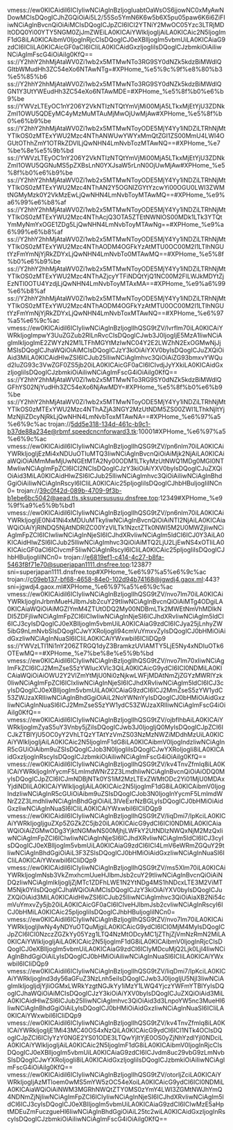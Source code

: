 vmess://ew0KICAidiI6ICIyIiwNCiAgInBzIjogIuabtOaWsOS6jjowNC0xMyAwNDowMCIsDQogICJhZGQiOiAi5L2/55So5YmN6K6w5b6X5pu05paw6K6i6ZiFIiwNCiAgInBvcnQiOiAiMCIsDQogICJpZCI6ICI2YTNiY2MwOC05Yzc3LTRjMDItODQ0Yi00YTY5NGM0ZjJmZWEiLA0KICAiYWlkIjogIjAiLA0KICAic2N5IjogImF1dG8iLA0KICAibmV0IjogInRjcCIsDQogICJ0eXBlIjogIm5vbmUiLA0KICAiaG9zdCI6ICIiLA0KICAicGF0aCI6ICIiLA0KICAidGxzIjogIiIsDQogICJzbmkiOiAiIiwNCiAgImFscG4iOiAiIg0KfQ==
ss://Y2hhY2hhMjAtaWV0Zi1wb2x5MTMwNTo3RG9SY0dNZk5kdzBiMWdlQGItbWMudHh3ZC54eXo6NTAwNTg=#XPHome_%e5%9c%9f%e8%80%b3%e5%85%b6
ss://Y2hhY2hhMjAtaWV0Zi1wb2x5MTMwNTo3RG9SY0dNZk5kdzBiMWdlQGN1Y3UtYWEudHh3ZC54eXo6NTAwMDE=#XPHome_%e5%8f%b0%e6%b9%be
ss://YWVzLTEyOC1nY206Y2VkNTIzNTQtYmVjMi00MjA5LTkxMjEtYjU3ZDNkZmI1OWU5QDEyMC4yMzMuMTAuMjMwOjUwMjAw#XPHome_%e5%8f%b0%e6%b9%be
ss://Y2hhY2hhMjAtaWV0Zi1wb2x5MTMwNToyODE5MjY4Yy1iNDZiLTRhNjMtYTlkOS0zMTExYWU2Mzc4NThANWUwYWYxMmQtZGI1ZS00MmU4LWI4OGUtOThhZmY1OTRkZDVlLjQwNHN4LmNvbTozMTAwNQ==#XPHome_%e7%be%8e%e5%9b%bd
ss://YWVzLTEyOC1nY206Y2VkNTIzNTQtYmVjMi00MjA5LTkxMjEtYjU3ZDNkZmI1OWU5QGNuMS5pZXBsLnN0YXJsaW5rLnN0OjUwMjAw#XPHome_%e5%8f%b0%e6%b9%be
ss://Y2hhY2hhMjAtaWV0Zi1wb2x5MTMwNToyODE5MjY4Yy1iNDZiLTRhNjMtYTlkOS0zMTExYWU2Mzc4NThAN2Y5OGNlZGYtYzcwYi00OGU0LWI3ZWMtNGMyMzk0Y2VkMzEwLjQwNHN4LmNvbToyMTAwMQ==#XPHome_%e9%a6%99%e6%b8%af
ss://Y2hhY2hhMjAtaWV0Zi1wb2x5MTMwNToyODE5MjY4Yy1iNDZiLTRhNjMtYTlkOS0zMTExYWU2Mzc4NThAcjQ3OTA5ZTEtNWNlOS00MDk1LTk3YTQtYmMyNmYxOGE1ZDg5LjQwNHN4LmNvbToyMTAwNg==#XPHome_%e9%a6%99%e6%b8%af
ss://Y2hhY2hhMjAtaWV0Zi1wb2x5MTMwNToyODE5MjY4Yy1iNDZiLTRhNjMtYTlkOS0zMTExYWU2Mzc4NThAODM4OGFkYzAtMTU0OC00M2I1LTlhNGUtYzFmYmNjYjRkZDYxLjQwNHN4LmNvbTo0MTAwMQ==#XPHome_%e5%8f%b0%e6%b9%be
ss://Y2hhY2hhMjAtaWV0Zi1wb2x5MTMwNToyODE5MjY4Yy1iNDZiLTRhNjMtYTlkOS0zMTExYWU2Mzc4NThAZjcyYTFiNDQtYjQ1NC00M2FlLWJkMDYtZjEzNTI0OTU4YzdjLjQwNHN4LmNvbToyMTAxMA==#XPHome_%e9%a6%99%e6%b8%af
ss://Y2hhY2hhMjAtaWV0Zi1wb2x5MTMwNToyODE5MjY4Yy1iNDZiLTRhNjMtYTlkOS0zMTExYWU2Mzc4NThAODM4OGFkYzAtMTU0OC00M2I1LTlhNGUtYzFmYmNjYjRkZDYxLjQwNHN4LmNvbToxMTAwNQ==#XPHome_%e6%97%a5%e6%9c%ac
vmess://ew0KICAidiI6ICIyIiwNCiAgInBzIjogIlhQSG9tZV/lvrflm70iLA0KICAiYWRkIjogImpwY3UuZGZub2RlLnRvcCIsDQogICJwb3J0IjogIjE5MzA1IiwNCiAgImlkIjogImE2ZWYzN2M1LTFhMGYtMzIwNC04Y2E2LWZhN2ExOGMwNjJjMSIsDQogICJhaWQiOiAiMCIsDQogICJzY3kiOiAiYXV0byIsDQogICJuZXQiOiAid3MiLA0KICAidHlwZSI6ICJub25lIiwNCiAgImhvc3QiOiAiZG93bmxvYWQud2luZG93c3VwZGF0ZS5jb20iLA0KICAicGF0aCI6ICIvdjJyYXkiLA0KICAidGxzIjogIiIsDQogICJzbmkiOiAiIiwNCiAgImFscG4iOiAiIg0KfQ==
ss://Y2hhY2hhMjAtaWV0Zi1wb2x5MTMwNTo3RG9SY0dNZk5kdzBiMWdlQGFhYS02NjYudHh3ZC54eXo6NjAwMDY=#XPHome_%e5%8f%b0%e6%b9%be
ss://Y2hhY2hhMjAtaWV0Zi1wb2x5MTMwNToyODE5MjY4Yy1iNDZiLTRhNjMtYTlkOS0zMTExYWU2Mzc4NThAZjA3NGY2MzUtNDM5ZS00ZWI1LThkNjItYjMzNjliZDcyNjRkLjQwNHN4LmNvbToxMTAwNA==#XPHome_%e6%97%a5%e6%9c%ac
trojan://5dd5e318-134d-461c-b9c1-b37de88a234e@rbmf.speedcncnforward3.tk:10001#XPHome_%e6%97%a5%e6%9c%ac
vmess://ew0KICAidiI6ICIyIiwNCiAgInBzIjogIlhQSG9tZV/pn6nlm70iLA0KICAiYWRkIjogIjEzMi4xNDUuOTIuMTQ3IiwNCiAgInBvcnQiOiAiMjk2NjAiLA0KICAiaWQiOiAiMmMwMjUwNGEtMTA2Ny00ODM1LTkyMzUtNWQ1MDg0MGI0NTMwIiwNCiAgImFpZCI6ICI2NCIsDQogICJzY3kiOiAiYXV0byIsDQogICJuZXQiOiAid3MiLA0KICAidHlwZSI6ICJub25lIiwNCiAgImhvc3QiOiAiIiwNCiAgInBhdGgiOiAiIiwNCiAgInRscyI6ICIiLA0KICAic25pIjogIiIsDQogICJhbHBuIjogIiINCn0=
trojan://39c0f42d-089b-4709-9f3b-b1ebe6bc5042@aead.tls.sksupersususu.dnsfree.top:12349#XPHome_%e9%9f%a9%e5%9b%bd1
vmess://ew0KICAidiI6ICIyIiwNCiAgInBzIjogIlhQSG9tZV/pn6nlm70iLA0KICAiYWRkIjogIjE0Ni41Ni4xMDUuMTkyIiwNCiAgInBvcnQiOiAiNTI2NjAiLA0KICAiaWQiOiAiYjRlNDQ5NjAtNDRlZC00YzVlLTk1NzctZTk0NWI5M2U0MWZjIiwNCiAgImFpZCI6ICIwIiwNCiAgInNjeSI6ICJhdXRvIiwNCiAgIm5ldCI6ICJ0Y3AiLA0KICAidHlwZSI6ICJub25lIiwNCiAgImhvc3QiOiAiMTQ2LjU2LjEwNS4xOTIiLA0KICAicGF0aCI6ICIvcmF5IiwNCiAgInRscyI6ICIiLA0KICAic25pIjogIiIsDQogICJhbHBuIjogIiINCn0=
trojan://e6819ef1-c414-4c27-b8fa-5463f8f71e70@superjapan1111.dnsfree.top:12387?sni=superjapan1111.dnsfree.top#XPHome_%e6%97%a5%e6%9c%ac
trojan://c09eb137-bf68-4658-84e0-102d94b74168@jgwdj4.gaox.ml:443?sni=jgwdj4.gaox.ml#XPHome_%e6%97%a5%e6%9c%ac
vmess://ew0KICAidiI6ICIyIiwNCiAgInBzIjogIlhQSG9tZV/nvo7lm70iLA0KICAiYWRkIjogInJrbmMueHJlbmJsb2cuY29tIiwNCiAgInBvcnQiOiAiMTg4ODgiLA0KICAiaWQiOiAiMGZlYmM4ZTUtODQ2My00NDBmLTk2MWEtNmVhMDlkNDI5ZDFjIiwNCiAgImFpZCI6ICIwIiwNCiAgInNjeSI6ICJhdXRvIiwNCiAgIm5ldCI6ICJ3cyIsDQogICJ0eXBlIjogIm5vbmUiLA0KICAiaG9zdCI6ICJya25jLnhyZW5ibG9nLmNvbSIsDQogICJwYXRoIjogIi94cmVuYmxvZyIsDQogICJ0bHMiOiAidGxzIiwNCiAgInNuaSI6ICIiLA0KICAiYWxwbiI6ICIiDQp9
ss://YWVzLTI1Ni1nY206ZTRGQ1dyZ3BramkzUVlAMTY5LjE5Ny4xNDIuOTk6OTEwMQ==#XPHome_%e7%be%8e%e5%9b%bd
vmess://ew0KICAidiI6ICIyIiwNCiAgInBzIjogIlhQSG9tZV/nvo7lm70xIiwNCiAgImFkZCI6ICJ2MmZseS5zYWIucXVlc3QiLA0KICAicG9ydCI6ICI0NDMiLA0KICAiaWQiOiAiOWU2Y2VlZmYtMjU0Ni0zNjkwLWFjMDAtNmZjZGYzMWRlYzk0IiwNCiAgImFpZCI6ICIxIiwNCiAgInNjeSI6ICJhdXRvIiwNCiAgIm5ldCI6ICJ3cyIsDQogICJ0eXBlIjogIm5vbmUiLA0KICAiaG9zdCI6ICJ2MmZseS5zYW1ydC53ZWJzaXRlIiwNCiAgInBhdGgiOiAiL2NoYWNnYyIsDQogICJ0bHMiOiAidGxzIiwNCiAgInNuaSI6ICJ2MmZseS5zYW1ydC53ZWJzaXRlIiwNCiAgImFscG4iOiAiIg0KfQ==
vmess://ew0KICAidiI6ICIyIiwNCiAgInBzIjogIlhQSG9tZV/ojbflhbAiLA0KICAiYWRkIjogImZyaS5uY3Vnby5jZiIsDQogICJwb3J0IjogIjQ0MyIsDQogICJpZCI6ICJkZTBlYjU5OC0yY2VhLTQzYTAtYzVmZS03NzMzNWZiMDdhMzUiLA0KICAiYWlkIjogIjAiLA0KICAic2N5IjogImF1dG8iLA0KICAibmV0IjogIndzIiwNCiAgInR5cGUiOiAibm9uZSIsDQogICJob3N0IjogIiIsDQogICJwYXRoIjogIi8iLA0KICAidGxzIjogInRscyIsDQogICJzbmkiOiAiIiwNCiAgImFscG4iOiAiIg0KfQ==
vmess://ew0KICAidiI6ICIyIiwNCiAgInBzIjogIlhQSG9tZV/kv4TnvZfmlq8iLA0KICAiYWRkIjogInYycmF5LmlmdWNrZ2Z3LmdhIiwNCiAgInBvcnQiOiAiODQ0MyIsDQogICJpZCI6ICJmNDBjNTk0YS1iM2MzLTExZWMtODc2Yi01MjU0MDAxYjdiNDIiLA0KICAiYWlkIjogIjAiLA0KICAic2N5IjogImF1dG8iLA0KICAibmV0IjogIndzIiwNCiAgInR5cGUiOiAibm9uZSIsDQogICJob3N0IjogInYycmF5LmlmdWNrZ2Z3LmdhIiwNCiAgInBhdGgiOiAiL3lVeExrNzBGLyIsDQogICJ0bHMiOiAidGxzIiwNCiAgInNuaSI6ICIiLA0KICAiYWxwbiI6ICIiDQp9
vmess://ew0KICAidiI6ICIyIiwNCiAgInBzIjogIlhQSG9tZV/liqDmi7/lpKciLA0KICAiYWRkIjogIjguZXp5ZGZkZC5jb20iLA0KICAicG9ydCI6ICI0NDMiLA0KICAiaWQiOiAiZGMwODg3YjktNGMwNS00MjhjLWFkY2UtNDIzNWQxNjM2MzQxIiwNCiAgImFpZCI6ICIwIiwNCiAgInNjeSI6ICJhdXRvIiwNCiAgIm5ldCI6ICJ3cyIsDQogICJ0eXBlIjogIm5vbmUiLA0KICAiaG9zdCI6ICI4LmV6eWRmZGQuY29tIiwNCiAgInBhdGgiOiAiL3F3ZSIsDQogICJ0bHMiOiAidGxzIiwNCiAgInNuaSI6ICIiLA0KICAiYWxwbiI6ICIiDQp9
vmess://ew0KICAidiI6ICIyIiwNCiAgInBzIjogIlhQSG9tZV/ms5Xlm70iLA0KICAiYWRkIjogImNsb3VkZmxhcmUueHJlbmJsb2cuY29tIiwNCiAgInBvcnQiOiAiNDQzIiwNCiAgImlkIjogIjZjMTc1ZDFhLWE1N2YtNDg4MS1hNDcxLTE3M2ViMTM5Njk0YiIsDQogICJhaWQiOiAiMCIsDQogICJzY3kiOiAiYXV0byIsDQogICJuZXQiOiAid3MiLA0KICAidHlwZSI6ICJub25lIiwNCiAgImhvc3QiOiAiaXB2Ni54cmVuYmxvZy5jb20iLA0KICAicGF0aCI6ICIveHJlbmJsb2cvIiwNCiAgInRscyI6ICJ0bHMiLA0KICAic25pIjogIiIsDQogICJhbHBuIjogIiINCn0=
vmess://ew0KICAidiI6ICIyIiwNCiAgInBzIjogIlhQSG9tZV/nvo7lm70iLA0KICAiYWRkIjogIjIwNy4yNDYuOTQuMjgiLA0KICAicG9ydCI6ICI0MjM4MyIsDQogICJpZCI6ICI0NzczZGZkYy05Yzg1LTQ4NzMtODcyMC1jZThjZjVmNzRmN2MiLA0KICAiYWlkIjogIjAiLA0KICAic2N5IjogImF1dG8iLA0KICAibmV0IjogInRjcCIsDQogICJ0eXBlIjogIm5vbmUiLA0KICAiaG9zdCI6ICIyMDcuMjQ2Ljk0LjI4IiwNCiAgInBhdGgiOiAiLyIsDQogICJ0bHMiOiAiIiwNCiAgInNuaSI6ICIiLA0KICAiYWxwbiI6ICIiDQp9
vmess://ew0KICAidiI6ICIyIiwNCiAgInBzIjogIlhQSG9tZV/liqDmi7/lpKciLA0KICAiYWRkIjogInd3dy56aGFuZ3NzLnh5eiIsDQogICJwb3J0IjogIjU5NjI3IiwNCiAgImlkIjogIjdjYjliOGMxLWRkYzgtNGJkYy1iMzY1LWQ4YjczYWFmYTBlYyIsDQogICJhaWQiOiAiMCIsDQogICJzY3kiOiAiYXV0byIsDQogICJuZXQiOiAid3MiLA0KICAidHlwZSI6ICJub25lIiwNCiAgImhvc3QiOiAid3d3LnpoYW5nc3MueHl6IiwNCiAgInBhdGgiOiAiLyIsDQogICJ0bHMiOiAidGxzIiwNCiAgInNuaSI6ICIiLA0KICAiYWxwbiI6ICIiDQp9
vmess://ew0KICAidiI6ICIyIiwNCiAgInBzIjogIlhQSG9tZV/kv4TnvZfmlq8iLA0KICAiYWRkIjogIjE1Mi43MC40OS4xNzQiLA0KICAicG9ydCI6ICI1NTk4OCIsDQogICJpZCI6ICIyYzY0NGE2YS01ODE3LTQwYjItYjE0OS0yZjNhYzdlYjI0NDciLA0KICAiYWlkIjogIjAiLA0KICAic2N5IjogImF1dG8iLA0KICAibmV0IjogInRjcCIsDQogICJ0eXBlIjogIm5vbmUiLA0KICAiaG9zdCI6ICJvdm8uc29vbG9zLmNvbSIsDQogICJwYXRoIjogIi8iLA0KICAidGxzIjogIiIsDQogICJzbmkiOiAiIiwNCiAgImFscG4iOiAiIg0KfQ==
vmess://ew0KICAidiI6ICIyIiwNCiAgInBzIjogIlhQSG9tZV/otorljZciLA0KICAiYWRkIjogIjAzMTloem0wMS5mYW5zOC54eXoiLA0KICAicG9ydCI6ICI0NDMiLA0KICAiaWQiOiAiNWM3MGRhNWQtZTY0MS0zYmY4LWI3ZGMtNWJhYmQ4NDNmZjNjIiwNCiAgImFpZCI6ICIyIiwNCiAgInNjeSI6ICJhdXRvIiwNCiAgIm5ldCI6ICJ3cyIsDQogICJ0eXBlIjogIm5vbmUiLA0KICAiaG9zdCI6ICIwMzE5aHptMDEuZmFuczgueHl6IiwNCiAgInBhdGgiOiAiL25tc2wiLA0KICAidGxzIjogInRscyIsDQogICJzbmkiOiAiIiwNCiAgImFscG4iOiAiIg0KfQ==
